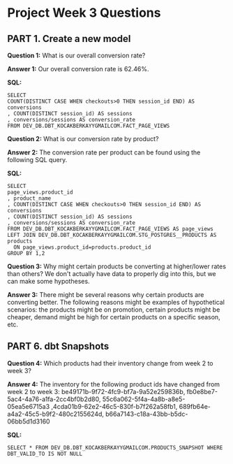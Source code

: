 # Project Week 3 Questions

## PART 1. Create a new model

**Question 1:** What is our overall conversion rate?

**Answer 1:** Our overall conversion rate is 62.46%.

**SQL:**
```
SELECT 
COUNT(DISTINCT CASE WHEN checkouts>0 THEN session_id END) AS conversions
, COUNT(DISTINCT session_id) AS sessions
, conversions/sessions AS conversion_rate
FROM DEV_DB.DBT_KOCAKBERKAYYGMAILCOM.FACT_PAGE_VIEWS
```

**Question 2:** What is our conversion rate by product?

**Answer 2:** The conversion rate per product can be found using the following SQL query.

**SQL:**
```
SELECT
page_views.product_id
, product_name
, COUNT(DISTINCT CASE WHEN checkouts>0 THEN session_id END) AS conversions
, COUNT(DISTINCT session_id) AS sessions
, conversions/sessions AS conversion_rate
FROM DEV_DB.DBT_KOCAKBERKAYYGMAILCOM.FACT_PAGE_VIEWS AS page_views
LEFT JOIN DEV_DB.DBT_KOCAKBERKAYYGMAILCOM.STG_POSTGRES__PRODUCTS AS products
  ON page_views.product_id=products.product_id
GROUP BY 1,2
```

**Question 3:** Why might certain products be converting at higher/lower rates than others? We don't actually have data to properly dig into this, but we can make some hypotheses. 

**Answer 3:** There might be several reasons why certain products are converting better. The following reasons might be examples of hypothetical scenarios: the products might be on promotion, certain products might be cheaper, demand might be high for certain products on a specific season, etc. 

## PART 6. dbt Snapshots

**Question 4:** Which products had their inventory change from week 2 to week 3?

**Answer 4:** The inventory for the following product ids have changed from week 2 to week 3: 
be49171b-9f72-4fc9-bf7a-9a52e259836b, fb0e8be7-5ac4-4a76-a1fa-2cc4bf0b2d80, 55c6a062-5f4a-4a8b-a8e5-05ea5e6715a3
,4cda01b9-62e2-46c5-830f-b7f262a58fb1, 689fb64e-a4a2-45c5-b9f2-480c2155624d, b66a7143-c18a-43bb-b5dc-06bb5d1d3160

**SQL:**
```
SELECT * FROM DEV_DB.DBT_KOCAKBERKAYYGMAILCOM.PRODUCTS_SNAPSHOT WHERE DBT_VALID_TO IS NOT NULL
```
